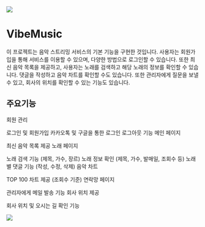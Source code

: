 
<img src="https://capsule-render.vercel.app/api?type=waving&color=BDBDC8&height=150&section=header" />

# VibeMusic


이 프로젝트는 음악 스트리밍 서비스의 기본 기능을 구현한 것입니다.
사용자는 회원가입을 통해 서비스를 이용할 수 있으며, 
다양한 방법으로 로그인할 수 있습니다. 
또한 최신 음악 목록을 제공하고, 
사용자는 노래를 검색하고 해당 노래의 정보를 확인할 수 있습니다. 
댓글을 작성하고 음악 차트를 확인할 수도 있습니다. 
또한 관리자에게 질문을 보낼 수 있고, 
회사의 위치를 확인할 수 있는 기능도 있습니다.

## 주요기능

회원 관리

로그인 및 회원가입
카카오톡 및 구글을 통한 로그인
로그아웃 기능
메인 페이지

최신 음악 목록 제공
노래 페이지

노래 검색 기능 (제목, 가수, 장르)
노래 정보 확인 (제목, 가수, 발매일, 조회수 등)
노래 별 댓글 기능 (작성, 수정, 삭제)
음악 차트

TOP 100 차트 제공 (조회수 기준)
연락망 페이지

관리자에게 메일 발송 기능
회사 위치 제공

회사 위치 및 오시는 길 확인 기능




<img src="https://capsule-render.vercel.app/api?type=waving&color=BDBDC8&height=150&section=footer" />
